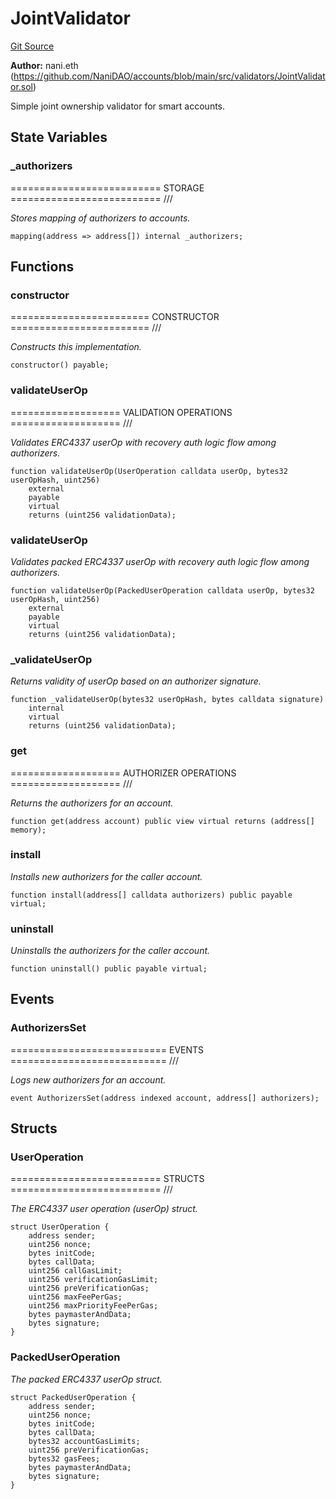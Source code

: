# JointValidator
[Git Source](https://github.com/NaniDAO/accounts/blob/62e6273586d89aaf1fbab7524d5d1d692b2b6b69/src/validators/JointValidator.sol)

**Author:**
nani.eth (https://github.com/NaniDAO/accounts/blob/main/src/validators/JointValidator.sol)

Simple joint ownership validator for smart accounts.


## State Variables
### _authorizers
========================== STORAGE ========================== ///

*Stores mapping of authorizers to accounts.*


```solidity
mapping(address => address[]) internal _authorizers;
```


## Functions
### constructor

======================== CONSTRUCTOR ======================== ///

*Constructs
this implementation.*


```solidity
constructor() payable;
```

### validateUserOp

=================== VALIDATION OPERATIONS =================== ///

*Validates ERC4337 userOp with recovery auth logic flow among authorizers.*


```solidity
function validateUserOp(UserOperation calldata userOp, bytes32 userOpHash, uint256)
    external
    payable
    virtual
    returns (uint256 validationData);
```

### validateUserOp

*Validates packed ERC4337 userOp with recovery auth logic flow among authorizers.*


```solidity
function validateUserOp(PackedUserOperation calldata userOp, bytes32 userOpHash, uint256)
    external
    payable
    virtual
    returns (uint256 validationData);
```

### _validateUserOp

*Returns validity of userOp based on an authorizer signature.*


```solidity
function _validateUserOp(bytes32 userOpHash, bytes calldata signature)
    internal
    virtual
    returns (uint256 validationData);
```

### get

=================== AUTHORIZER OPERATIONS =================== ///

*Returns the authorizers for an account.*


```solidity
function get(address account) public view virtual returns (address[] memory);
```

### install

*Installs new authorizers for the caller account.*


```solidity
function install(address[] calldata authorizers) public payable virtual;
```

### uninstall

*Uninstalls the authorizers for the caller account.*


```solidity
function uninstall() public payable virtual;
```

## Events
### AuthorizersSet
=========================== EVENTS =========================== ///

*Logs new authorizers for an account.*


```solidity
event AuthorizersSet(address indexed account, address[] authorizers);
```

## Structs
### UserOperation
========================== STRUCTS ========================== ///

*The ERC4337 user operation (userOp) struct.*


```solidity
struct UserOperation {
    address sender;
    uint256 nonce;
    bytes initCode;
    bytes callData;
    uint256 callGasLimit;
    uint256 verificationGasLimit;
    uint256 preVerificationGas;
    uint256 maxFeePerGas;
    uint256 maxPriorityFeePerGas;
    bytes paymasterAndData;
    bytes signature;
}
```

### PackedUserOperation
*The packed ERC4337 userOp struct.*


```solidity
struct PackedUserOperation {
    address sender;
    uint256 nonce;
    bytes initCode;
    bytes callData;
    bytes32 accountGasLimits;
    uint256 preVerificationGas;
    bytes32 gasFees;
    bytes paymasterAndData;
    bytes signature;
}
```

